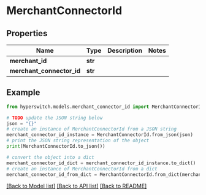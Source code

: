 # MerchantConnectorId


## Properties

Name | Type | Description | Notes
------------ | ------------- | ------------- | -------------
**merchant_id** | **str** |  | 
**merchant_connector_id** | **str** |  | 

## Example

```python
from hyperswitch.models.merchant_connector_id import MerchantConnectorId

# TODO update the JSON string below
json = "{}"
# create an instance of MerchantConnectorId from a JSON string
merchant_connector_id_instance = MerchantConnectorId.from_json(json)
# print the JSON string representation of the object
print(MerchantConnectorId.to_json())

# convert the object into a dict
merchant_connector_id_dict = merchant_connector_id_instance.to_dict()
# create an instance of MerchantConnectorId from a dict
merchant_connector_id_from_dict = MerchantConnectorId.from_dict(merchant_connector_id_dict)
```
[[Back to Model list]](../README.md#documentation-for-models) [[Back to API list]](../README.md#documentation-for-api-endpoints) [[Back to README]](../README.md)


